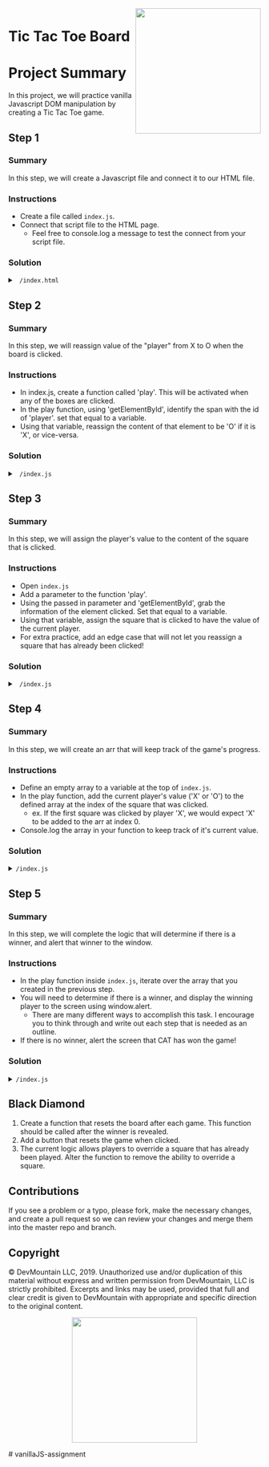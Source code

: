<img src="https://s3.amazonaws.com/devmountain/readme-logo.png" width="250" align="right">

# Tic Tac Toe Board

# Project Summary

In this project, we will practice vanilla Javascript DOM manipulation by creating a Tic Tac Toe game.

## Step 1

### Summary

In this step, we will create a Javascript file and connect it to our HTML file.

### Instructions

- Create a file called `index.js`.
- Connect that script file to the HTML page.
  - Feel free to console.log a message to test the connect from your script file.


### Solution

<details>

<summary> <code> /index.html </code> </summary>

```html
<!DOCTYPE html>
<html lang="en">
  <head>
    <meta charset="UTF-8" />
    <meta name="viewport" content="width=device-width, initial-scale=1.0" />
    <title>Tic Tac Toe</title>
    <link rel="stylesheet" href="./index.css" />
  </head>
  <body>
    <nav>
      <h1>Tic Tac Toe Board!</h1>
    </nav>
    <main>
      <table>
        <tr class="row">
          <td id="0" onclick="play(0)"></td>
          <td id="1" onclick="play(1)"></td>
          <td id="2" onclick="play(2)"></td>
        </tr>
        <tr class="row">
          <td id="3" onclick="play(3)"></td>
          <td id="4" onclick="play(4)"></td>
          <td id="5" onclick="play(5)"></td>
        </tr>
        <tr class="row">
          <td id="6" onclick="play(6)"></td>
          <td id="7" onclick="play(7)"></td>
          <td id="8" onclick="play(8)"></td>
        </tr>
      </table>
      <span>Player </span>
      <span id="player">X</span>
      <span>'s turn</span>
    </main>
    <script src="./index.js"></script>
  </body>
</html>

```
</details>

## Step 2

### Summary

In this step, we will reassign value of the "player" from X to O when the board is clicked.

### Instructions
- In index.js, create a function called 'play'. This will be activated when any of the boxes are clicked. 
- In the play function, using 'getElementById', identify the span with the id of 'player'. set that equal to a variable. 
- Using that variable, reassign the content of that element to be 'O' if it is 'X', or vice-versa. 


### Solution

<details>

<summary> <code> /index.js </code> </summary>

```js
const play = () => {
  const player = document.getElementById('player');

  if (player.innerText === 'X') {
    player.innerText = 'O';
  } else {
    player.innerText = 'X';
  }
};
```

</details>

## Step 3

### Summary

In this step, we will assign the player's value to the content of the square that is clicked.

### Instructions
- Open `index.js`
- Add a parameter to the function 'play'.
- Using the passed in parameter and 'getElementById', grab the information of the element clicked. Set that equal to a variable.
- Using that variable, assign the square that is clicked to have the value of the current player.
- For extra practice, add an edge case that will not let you reassign a square that has already been clicked!

### Solution

<details>

<summary> <code> /index.js </code> </summary>

```js
const play = (val) => {
  const player = document.getElementById('player');
  const element = document.getElementById(val);

  if (player.innerText === 'X') {
    player.innerText = 'O';
    element.innerText = 'X'
  } else {
    player.innerText = 'X';
    element.innerText = 'O'
  }
};
```

</details>

## Step 4

### Summary
In this step, we will create an arr that will keep track of the game's progress.

### Instructions
- Define an empty array to a variable at the top of `index.js`.
- In the play function, add the current player's value ('X' or 'O') to the defined array at the index of the square that was clicked. 
    - ex. If the first square was clicked by player 'X', we would expect 'X' to be added to the arr at index 0.
- Console.log the array in your function to keep track of it's current value.

### Solution

<details>
<summary><code>/index.js</code> </summary>

```js
let board = []

const play = (val) => {
  const player = document.getElementById('player');
  const element = document.getElementById(val);

  if (player.innerText === 'X') {
    player.innerText = 'O';
    element.innerText = 'X'
    board[val] = 'X'
  } else {
    player.innerText = 'X';
    element.innerText = 'O'
    board[val] = 'O'
  }
  console.log(board)
};
```

</details>

## Step 5

### Summary

In this step, we will complete the logic that will determine if there is a winner, and alert that winner to the window.

### Instructions

- In the play function inside `index.js`, iterate over the array that you created in the previous step. 
- You will need to determine if there is a winner, and display the winning player to the screen using window.alert.
    - There are many different ways to accomplish this task. I encourage you to think through and write out each step that is needed as an outline.
- If there is no winner, alert the screen that CAT has won the game!

### Solution

<details>
<summary><code>/index.js</code> </summary>

```js
let board = [];

const play = val => {
  const player = document.getElementById("player");
  const element = document.getElementById(val);

  if (player.innerText === "X") {
    player.innerText = "O";
    element.innerText = "X";
    board[val] = "X";
  } else {
    player.innerText = "X";
    element.innerText = "O";
    board[val] = "O";
  }

  let sq1 = board[0] // top row:  sq1 | sq2 | sq3
  let sq2 = board[1] //          -----------------
  let sq3 = board[2] // mid row   sq4 | sq5 | sq6
  let sq4 = board[3] //          -----------------
  let sq5 = board[4] // bot row   sq7 | sq8 | sq9
  let sq6 = board[5]
  let sq7 = board[6]
  let sq8 = board[7]
  let sq9 = board[8]

  //CHECKS ALL WINNING COMBINATIONS
  if (sq1 !== undefined && sq1 === sq2 && sq1 === sq3) {
    window.alert(`${sq1} is the winner`);
    return
  } else if (sq4 !== undefined && sq4 === sq5 && sq4 === sq6) {
    window.alert(`${sq4} is the winner`);
    return
  } else if (sq7 !== undefined && sq7 === sq8 && sq7 === board[8]) {
    window.alert(`${sq7} is the winner`);
    return
  } else if (sq1 !== undefined && sq1 === sq4 && sq1 === sq7) {
    window.alert(`${sq1} is the winner`);
    return
  } else if (sq2 !== undefined && sq2 === sq5 && sq2 === sq8) {
    window.alert(`${sq2} is the winner`);
    return
  } else if (sq3 !== undefined && sq3 === sq6 && sq3 === board[8]) {
    window.alert(`${sq3} is the winner`);
    return
  } else if (sq1 !== undefined && sq1 === sq5 && sq1 === board[8]) {
    window.alert(`${sq1} is the winner`);
    return
  } else if (sq7 !== undefined && sq7 === sq5 && sq7 === sq3) {
    window.alert(`${sq7} is the winner`);
    return
  }

  //DETERMINES IF THE BOARD IS FULL, ALERTS WHEN IT IS
  let boardFull = true
  for(let i = 0; i <= 8; i++){
    if(board[i] === undefined){
        boardFull = false
    }
  }
  if(boardFull === true){
    window.alert("Cat's game, there is no winner")
  }
};
```

</details>

## Black Diamond 

1. Create a function that resets the board after each game. This function should be called after the winner is revealed.
2. Add a button that resets the game when clicked. 
3. The current logic allows players to override a square that has already been played. Alter the function to remove the ability to override a square. 


## Contributions

If you see a problem or a typo, please fork, make the necessary changes, and create a pull request so we can review your changes and merge them into the master repo and branch.

## Copyright

© DevMountain LLC, 2019. Unauthorized use and/or duplication of this material without express and written permission from DevMountain, LLC is strictly prohibited. Excerpts and links may be used, provided that full and clear credit is given to DevMountain with appropriate and specific direction to the original content.

<p align="center">
<img src="https://s3.amazonaws.com/devmountain/readme-logo.png" width="250">
</p># vanillaJS-assignment
